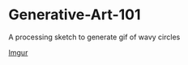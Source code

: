 # Generative-Art-101
A processing sketch to generate gif of wavy circles

[Imgur](https://i.imgur.com/Q7PuQcB.gifv)
